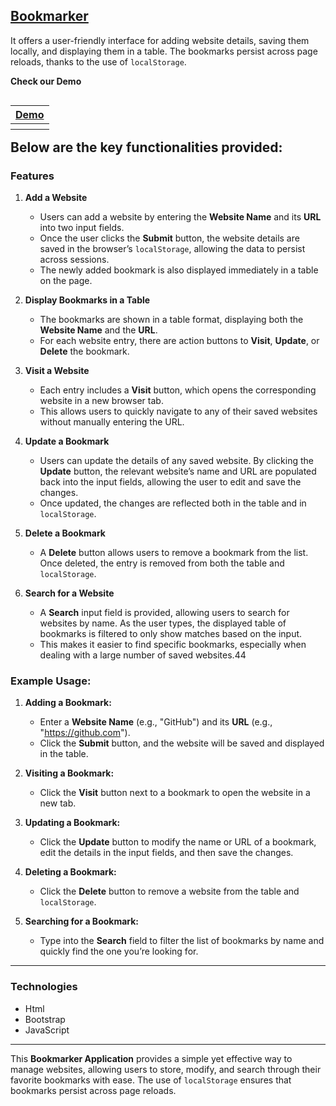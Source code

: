 ## [Bookmarker](https://hlaaessam.github.io/Bookmark/)

It offers a user-friendly interface for adding website details, saving them locally, and displaying them in a table. The bookmarks persist across page reloads, thanks to the use of `localStorage`.
<p align="left"><b>Check our Demo</b></p>

<table align="left">
        <thead>
            <tr>
                <th><a href="https://drive.google.com/file/d/1ZyxhLvDzVhSYRCjzynR0ldgrb16uZboF/view?usp=drive_link">Demo</a></th>
            </tr>
        </thead>
        <tbody>	
          <tr>
		  <th></th>
	  </tr>
        </tbody>
    </table>

<br><br>

## Below are the key functionalities provided:


### Features

1. **Add a Website**
   - Users can add a website by entering the **Website Name** and its **URL** into two input fields.
   - Once the user clicks the **Submit** button, the website details are saved in the browser’s `localStorage`, allowing the data to persist across sessions.
   - The newly added bookmark is also displayed immediately in a table on the page.

2. **Display Bookmarks in a Table**
   - The bookmarks are shown in a table format, displaying both the **Website Name** and the **URL**.
   - For each website entry, there are action buttons to **Visit**, **Update**, or **Delete** the bookmark.

3. **Visit a Website**
   - Each entry includes a **Visit** button, which opens the corresponding website in a new browser tab.
   - This allows users to quickly navigate to any of their saved websites without manually entering the URL.

4. **Update a Bookmark**
   - Users can update the details of any saved website. By clicking the **Update** button, the relevant website’s name and URL are populated back into the input fields, allowing the user to edit and save the changes.
   - Once updated, the changes are reflected both in the table and in `localStorage`.

5. **Delete a Bookmark**
   - A **Delete** button allows users to remove a bookmark from the list. Once deleted, the entry is removed from both the table and `localStorage`.

6. **Search for a Website**
   - A **Search** input field is provided, allowing users to search for websites by name. As the user types, the displayed table of bookmarks is filtered to only show matches based on the input.
   - This makes it easier to find specific bookmarks, especially when dealing with a large number of saved websites.44

  

### Example Usage:

1. **Adding a Bookmark:**
   - Enter a **Website Name** (e.g., "GitHub") and its **URL** (e.g., "https://github.com").
   - Click the **Submit** button, and the website will be saved and displayed in the table.

2. **Visiting a Bookmark:**
   - Click the **Visit** button next to a bookmark to open the website in a new tab.

3. **Updating a Bookmark:**
   - Click the **Update** button to modify the name or URL of a bookmark, edit the details in the input fields, and then save the changes.

4. **Deleting a Bookmark:**
   - Click the **Delete** button to remove a website from the table and `localStorage`.

5. **Searching for a Bookmark:**
   - Type into the **Search** field to filter the list of bookmarks by name and quickly find the one you’re looking for.

---

### Technologies
- Html
- Bootstrap 
- JavaScript 

---
This **Bookmarker Application** provides a simple yet effective way to manage websites, allowing users to store, modify, and search through their favorite bookmarks with ease. The use of `localStorage` ensures that bookmarks persist across page reloads.
